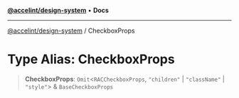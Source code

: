 [**@accelint/design-system**](../README.md) • **Docs**

***

[@accelint/design-system](../README.md) / CheckboxProps

# Type Alias: CheckboxProps

> **CheckboxProps**: `Omit`\<`RACCheckboxProps`, `"children"` \| `"className"` \| `"style"`\> & `BaseCheckboxProps`
